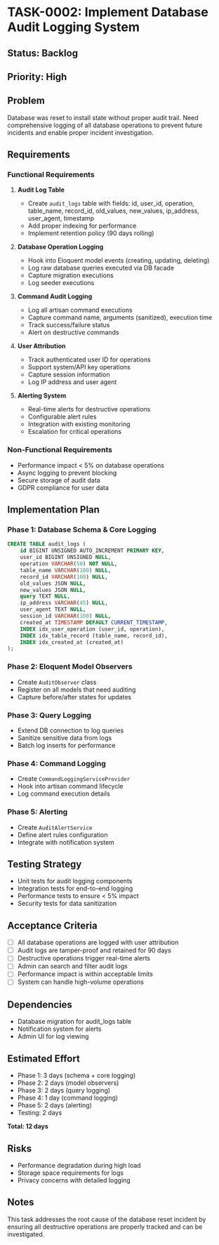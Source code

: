 # TASK-0002: Implement Database Audit Logging System

## Status: Backlog

## Priority: High

## Problem
Database was reset to install state without proper audit trail. Need comprehensive logging of all database operations to prevent future incidents and enable proper incident investigation.

## Requirements

### Functional Requirements
1. **Audit Log Table**
   - Create `audit_logs` table with fields: id, user_id, operation, table_name, record_id, old_values, new_values, ip_address, user_agent, timestamp
   - Add proper indexing for performance
   - Implement retention policy (90 days rolling)

2. **Database Operation Logging**
   - Hook into Eloquent model events (creating, updating, deleting)
   - Log raw database queries executed via DB facade
   - Capture migration executions
   - Log seeder executions

3. **Command Audit Logging**
   - Log all artisan command executions
   - Capture command name, arguments (sanitized), execution time
   - Track success/failure status
   - Alert on destructive commands

4. **User Attribution**
   - Track authenticated user ID for operations
   - Support system/API key operations
   - Capture session information
   - Log IP address and user agent

5. **Alerting System**
   - Real-time alerts for destructive operations
   - Configurable alert rules
   - Integration with existing monitoring
   - Escalation for critical operations

### Non-Functional Requirements
- Performance impact < 5% on database operations
- Async logging to prevent blocking
- Secure storage of audit data
- GDPR compliance for user data

## Implementation Plan

### Phase 1: Database Schema & Core Logging
```sql
CREATE TABLE audit_logs (
    id BIGINT UNSIGNED AUTO_INCREMENT PRIMARY KEY,
    user_id BIGINT UNSIGNED NULL,
    operation VARCHAR(50) NOT NULL,
    table_name VARCHAR(100) NULL,
    record_id VARCHAR(100) NULL,
    old_values JSON NULL,
    new_values JSON NULL,
    query TEXT NULL,
    ip_address VARCHAR(45) NULL,
    user_agent TEXT NULL,
    session_id VARCHAR(100) NULL,
    created_at TIMESTAMP DEFAULT CURRENT_TIMESTAMP,
    INDEX idx_user_operation (user_id, operation),
    INDEX idx_table_record (table_name, record_id),
    INDEX idx_created_at (created_at)
);
```

### Phase 2: Eloquent Model Observers
- Create `AuditObserver` class
- Register on all models that need auditing
- Capture before/after states for updates

### Phase 3: Query Logging
- Extend DB connection to log queries
- Sanitize sensitive data from logs
- Batch log inserts for performance

### Phase 4: Command Logging
- Create `CommandLoggingServiceProvider`
- Hook into artisan command lifecycle
- Log command execution details

### Phase 5: Alerting
- Create `AuditAlertService`
- Define alert rules configuration
- Integrate with notification system

## Testing Strategy
- Unit tests for audit logging components
- Integration tests for end-to-end logging
- Performance tests to ensure < 5% impact
- Security tests for data sanitization

## Acceptance Criteria
- [ ] All database operations are logged with user attribution
- [ ] Audit logs are tamper-proof and retained for 90 days
- [ ] Destructive operations trigger real-time alerts
- [ ] Admin can search and filter audit logs
- [ ] Performance impact is within acceptable limits
- [ ] System can handle high-volume operations

## Dependencies
- Database migration for audit_logs table
- Notification system for alerts
- Admin UI for log viewing

## Estimated Effort
- Phase 1: 3 days (schema + core logging)
- Phase 2: 2 days (model observers)
- Phase 3: 2 days (query logging)
- Phase 4: 1 day (command logging)
- Phase 5: 2 days (alerting)
- Testing: 2 days

**Total: 12 days**

## Risks
- Performance degradation during high load
- Storage space requirements for logs
- Privacy concerns with detailed logging

## Notes
This task addresses the root cause of the database reset incident by ensuring all destructive operations are properly tracked and can be investigated.